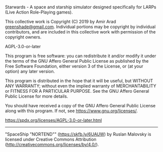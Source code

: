 Starwards - A space and starship simulator designed specifically for LARPs (Live Action Role-Playing games).

This collective work is Copyright (C) 2019 by Amir Arad <greenshade@gmail.com>.
Individual portions may be copyright by individual contributors, and are included in this collective work with permission of the copyright owners.

AGPL-3.0-or-later

This program is free software: you can redistribute it and/or modify it under the terms of the GNU Affero General Public License as published by the Free Software Foundation, either version 3 of the License, or (at your option) any later version.

This program is distributed in the hope that it will be useful, but WITHOUT ANY WARRANTY; without even the implied warranty of MERCHANTABILITY or FITNESS FOR A PARTICULAR PURPOSE. See the GNU Affero General Public License for more details.

You should have received a copy of the GNU Affero General Public License along with this program. If not, see <https://www.gnu.org/licenses/>.

https://spdx.org/licenses/AGPL-3.0-or-later.html

---

"SpaceShip "NORTEND"" (https://skfb.ly/6UAUW) by Ruslan Malovsky is licensed under Creative Commons Attribution (http://creativecommons.org/licenses/by/4.0/).
